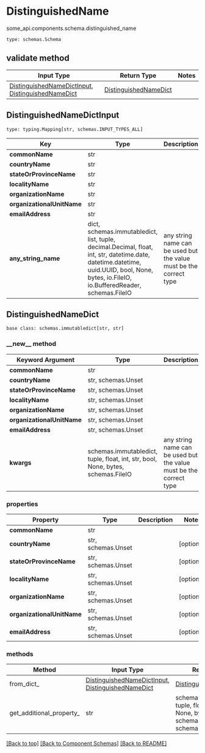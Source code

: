 # DistinguishedName
some_api.components.schema.distinguished_name
```
type: schemas.Schema
```

## validate method
Input Type | Return Type | Notes
------------ | ------------- | -------------
[DistinguishedNameDictInput](#distinguishednamedictinput), [DistinguishedNameDict](#distinguishednamedict) | [DistinguishedNameDict](#distinguishednamedict) |

## DistinguishedNameDictInput
```
type: typing.Mapping[str, schemas.INPUT_TYPES_ALL]
```
Key | Type |  Description | Notes
------------ | ------------- | ------------- | -------------
**commonName** | str |  |
**countryName** | str |  | [optional]
**stateOrProvinceName** | str |  | [optional]
**localityName** | str |  | [optional]
**organizationName** | str |  | [optional]
**organizationalUnitName** | str |  | [optional]
**emailAddress** | str |  | [optional]
**any_string_name** | dict, schemas.immutabledict, list, tuple, decimal.Decimal, float, int, str, datetime.date, datetime.datetime, uuid.UUID, bool, None, bytes, io.FileIO, io.BufferedReader, schemas.FileIO | any string name can be used but the value must be the correct type | [optional]

## DistinguishedNameDict
```
base class: schemas.immutabledict[str, str]

```
### &lowbar;&lowbar;new&lowbar;&lowbar; method
Keyword Argument | Type | Description | Notes
---------------- | ---- | ----------- | -----
**commonName** | str |  |
**countryName** | str, schemas.Unset |  | [optional]
**stateOrProvinceName** | str, schemas.Unset |  | [optional]
**localityName** | str, schemas.Unset |  | [optional]
**organizationName** | str, schemas.Unset |  | [optional]
**organizationalUnitName** | str, schemas.Unset |  | [optional]
**emailAddress** | str, schemas.Unset |  | [optional]
**kwargs** | schemas.immutabledict, tuple, float, int, str, bool, None, bytes, schemas.FileIO | any string name can be used but the value must be the correct type | [optional] typed value is accessed with the get_additional_property_ method

### properties
Property | Type | Description | Notes
-------- | ---- | ----------- | -----
**commonName** | str |  |
**countryName** | str, schemas.Unset |  | [optional]
**stateOrProvinceName** | str, schemas.Unset |  | [optional]
**localityName** | str, schemas.Unset |  | [optional]
**organizationName** | str, schemas.Unset |  | [optional]
**organizationalUnitName** | str, schemas.Unset |  | [optional]
**emailAddress** | str, schemas.Unset |  | [optional]

### methods
Method | Input Type | Return Type | Notes
------ | ---------- | ----------- | ------
from_dict_ | [DistinguishedNameDictInput](#distinguishednamedictinput), [DistinguishedNameDict](#distinguishednamedict) | [DistinguishedNameDict](#distinguishednamedict) | a constructor
get_additional_property_ | str | schemas.immutabledict, tuple, float, int, str, bool, None, bytes, schemas.FileIO, schemas.Unset }} | provides type safety for additional properties

[[Back to top]](#top) [[Back to Component Schemas]](../../../README.md#Component-Schemas) [[Back to README]](../../../README.md)
